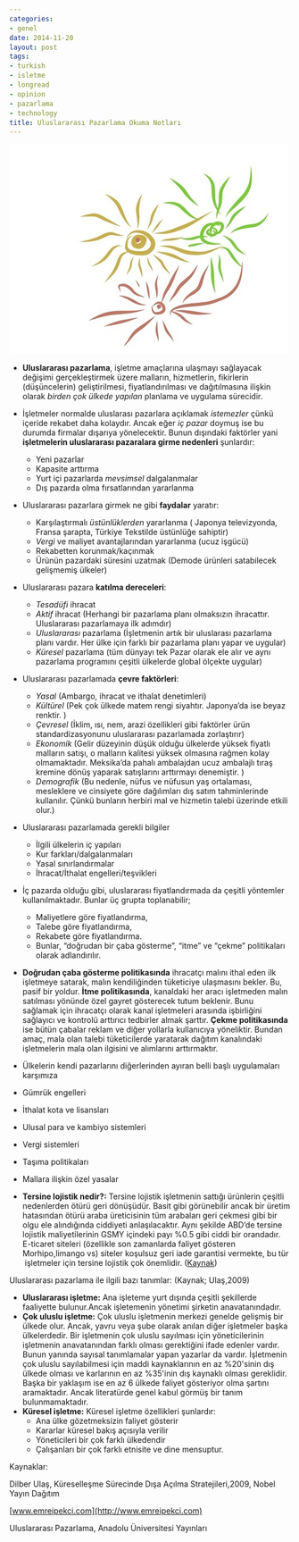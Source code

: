 ```yaml
---
categories:
- genel
date: 2014-11-20
layout: post
tags:
- turkish
- isletme
- longread
- opinion
- pazarlama
- technology
title: Uluslararası Pazarlama Okuma Notları
---
```


**![image](/images/tumblr_inline_nfnkkbJ6XW1r4exmc.jpg)**

- **Uluslararası pazarlama**, işletme amaçlarına ulaşmayı sağlayacak değişimi gerçekleştirmek üzere malların, hizmetlerin, fikirlerin (düşüncelerin) geliştirilmesi, fiyatlandırılması ve dağıtılmasına ilişkin olarak _birden çok ülkede yapılan_ planlama ve uygulama sürecidir.
    
- İşletmeler normalde uluslarası pazarlara açıklamak _istemezler_ çünkü içeride rekabet daha kolaydır. Ancak eğer _iç pazar_ doymuş ise bu durumda firmalar dışarıya yönelecektir. Bunun dışındaki faktörler yani **işletmelerin uluslararası pazaralara girme nedenleri** şunlardır:
    
    - Yeni pazarlar
    - Kapasite arttırma
    - Yurt içi pazarlarda _mevsimsel_ dalgalanmalar
    - Dış pazarda olma fırsatlarından yararlanma
- Uluslararası pazarlara girmek ne gibi **faydalar** yaratır:
    
    - Karşılaştırmalı _üstünlüklerden_ yararlanma ( Japonya televizyonda, Fransa şarapta, Türkiye Tekstilde üstünlüğe sahiptir)
    - _Vergi_ ve maliyet avantajlarından yararlanma (ucuz işgücü)
    - Rekabetten korunmak/kaçınmak
    - Ürünün pazardaki süresini uzatmak (Demode ürünleri satabilecek gelişmemiş ülkeler)
- Uluslararası pazara **katılma dereceleri**:
    
    - _Tesadüfi_ ihracat
    - _Aktif_ ihracat (Herhangi bir pazarlama planı olmaksızın ihracattır. Uluslararası pazarlamaya ilk adımdır)
    - _Uluslararası_ pazarlama (İşletmenin artık bir uluslarası pazarlama planı vardır. Her ülke için farklı bir pazarlama planı yapar ve uygular)
    - _Küresel_ pazarlama (tüm dünyayı tek Pazar olarak ele alır ve aynı pazarlama programını çeşitli ülkelerde global ölçekte uygular)
- Uluslararası pazarlamada **çevre faktörleri**:
    
    - _Yasal_ (Ambargo, ihracat ve ithalat denetimleri)
    - _Kültürel_ (Pek çok ülkede matem rengi siyahtır. Japonya’da ise beyaz renktir. )
    - _Çevresel_ (İklim, ısı, nem, arazi özellikleri gibi faktörler ürün standardizasyonunu uluslararası pazarlamada zorlaştırır)
    - _Ekonomik_ (Gelir düzeyinin düşük olduğu ülkelerde yüksek fiyatlı malların satışı, o malların kalitesi yüksek olmasına rağmen kolay olmamaktadır. Meksika’da pahalı ambalajdan ucuz ambalajlı tıraş kremine dönüş yaparak satışlarını arttırmayı denemiştir. )
    - _Demografik_ (Bu nedenle, nüfus ve nüfusun yaş ortalaması, mesleklere ve cinsiyete göre dağılımları dış satım tahminlerinde kullanılır. Çünkü bunların herbiri mal ve hizmetin talebi üzerinde etkili olur.)
- Uluslararası pazarlamada gerekli bilgiler
    
    - İlgili ülkelerin iç yapıları
    - Kur farkları/dalgalanmaları
    - Yasal sınırlandırmalar
    - İhracat/İthalat engelleri/teşvikleri
- İç pazarda olduğu gibi, uluslararası fiyatlandırmada da çeşitli yöntemler kullanılmaktadır. Bunlar üç grupta toplanabilir;
    
    - Maliyetlere göre fiyatlandırma,
    - Talebe göre fiyatlandırma,
    - Rekabete göre fiyatlandırma.
    - Bunlar, “doğrudan bir çaba gösterme”, “itme” ve “çekme” politikaları olarak adlandırılır.
- **Doğrudan çaba gösterme politikasında** ihracatçı malını ithal eden ilk işletmeye satarak, malın kendiliğinden tüketiciye ulaşmasını bekler. Bu, pasif bir yoldur. **İtme politikasında**, kanaldaki her aracı işletmeden malın satılması yönünde özel gayret gösterecek tutum beklenir. Bunu sağlamak için ihracatçı olarak kanal işletmeleri arasında işbirliğini sağlayıcı ve kontrolü arttırıcı tedbirler almak şarttır. **Çekme politikasında** ise bütün çabalar reklam ve diğer yollarla kullanıcıya yöneliktir. Bundan amaç, mala olan talebi tüketicilerde yaratarak dağıtım kanalındaki işletmelerin mala olan ilgisini ve alımlarını arttırmaktır.
    
- Ülkelerin kendi pazarlarını diğerlerinden ayıran belli başlı uygulamaları karşımıza
    
- Gümrük engelleri
- İthalat kota ve lisansları
- Ulusal para ve kambiyo sistemleri
- Vergi sistemleri
- Taşıma politikaları
- Mallara ilişkin özel yasalar
    
- **Tersine lojistik nedir?:** Tersine lojistik işletmenin sattığı ürünlerin çeşitli nedenlerden ötürü geri dönüşüdür. Basit gibi görünebilir ancak bir üretim hatasından ötürü araba üreticisinin tüm arabaları geri çekmesi gibi bir olgu ele alındığında ciddiyeti anlaşılacaktır. Aynı şekilde ABD’de tersine lojistik maliyetilerinin GSMY içindeki payı %0.5 gibi ciddi bir orandadır. E-ticaret siteleri (özellikle son zamanlarda faliyet gösteren Morhipo,limango vs) siteler koşulsuz geri iade garantisi vermekte, bu tür  işletmeler için tersine lojistik çok önemlidir. ([Kaynak](http://www.emreipekci.com/tersine-lojistik.html/))

Uluslararası pazarlama ile ilgili bazı tanımlar: (Kaynak; Ulaş,2009)

- **Uluslararası işletme:** Ana işleteme yurt dışında çeşitli şekillerde faaliyette bulunur.Ancak işletemenin yönetimi şirketin anavatanındadır.
- **Çok uluslu işletme:** Çok uluslu işletmenin merkezi genelde gelişmiş bir ülkede olur. Ancak, yavru veya şube olarak anılan diğer işletmeler başka ülkelerdedir. Bir işletmenin çok uluslu sayılması için yöneticilerinin işletmenin anavatanından farklı olması gerektiğini ifade edenler vardır. Bunun yanında sayısal tanımlamalar yapan yazarlar da vardır. İşletmenin çok uluslu sayılabilmesi için maddi kaynaklarının en az %20'sinin dış ülkede olması ve karlarının en az %35'inin dış kaynaklı olması gereklidir. Başka bir yaklaşım ise en az 6 ülkede faliyet gösteriyor olma şartını aramaktadır. Ancak literatürde genel kabul görmüş bir tanım bulunmamaktadır.
- **Küresel işletme:** Küresel işletme özellikleri şunlardır: 
    - Ana ülke gözetmeksizin faliyet gösterir
    - Kararlar küresel bakış açısıyla verilir
    - Yöneticileri bir çok farklı ülkedendir
    - Çalışanları bir çok farklı etnisite ve dine mensuptur.

Kaynaklar:

Dilber Ulaş, Küreselleşme Sürecinde Dışa Açılma Stratejileri,2009, Nobel Yayın Dağıtım

[www.emreipekci.com](http://www.emreipekci.com)

Uluslararası Pazarlama, Anadolu Üniversitesi Yayınları
